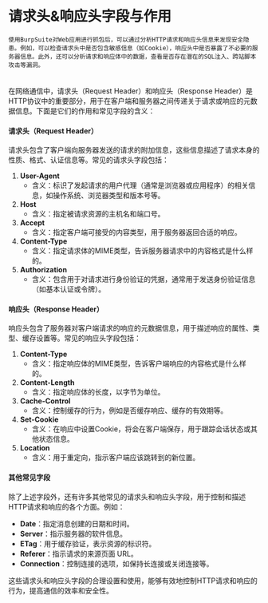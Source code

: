 # 请求头&响应头字段与作用

`使用BurpSuite对Web应用进行抓包后，可以通过分析HTTP请求和响应头信息来发现安全隐患。例如，可以检查请求头中是否包含敏感信息（如Cookie），响应头中是否暴露了不必要的服务器信息。此外，还可以分析请求和响应体中的数据，查看是否存在潜在的SQL注入、跨站脚本攻击等漏洞。`\
\
\
在网络通信中，请求头（Request Header）和响应头（Response Header）是HTTP协议中的重要部分，用于在客户端和服务器之间传递关于请求或响应的元数据信息。下面是它们的作用和常见字段的含义：

#### 请求头（Request Header）

请求头包含了客户端向服务器发送的请求的附加信息，这些信息描述了请求本身的性质、格式、认证信息等。常见的请求头字段包括：

1. **User-Agent**
   * 含义：标识了发起请求的用户代理（通常是浏览器或应用程序）的相关信息，如操作系统、浏览器类型和版本号等。
2. **Host**
   * 含义：指定被请求资源的主机名和端口号。
3. **Accept**
   * 含义：指定客户端可接受的内容类型，用于服务器返回合适的响应。
4. **Content-Type**
   * 含义：指定请求体的MIME类型，告诉服务器请求中的内容格式是什么样的。
5. **Authorization**
   * 含义：包含用于对请求进行身份验证的凭据，通常用于发送身份验证信息（如基本认证或令牌）。

#### 响应头（Response Header）

响应头包含了服务器对客户端请求的响应的元数据信息，用于描述响应的属性、类型、缓存设置等。常见的响应头字段包括：

1. **Content-Type**
   * 含义：指定响应体的MIME类型，告诉客户端响应的内容格式是什么样的。
2. **Content-Length**
   * 含义：指定响应体的长度，以字节为单位。
3. **Cache-Control**
   * 含义：控制缓存的行为，例如是否缓存响应、缓存的有效期等。
4. **Set-Cookie**
   * 含义：在响应中设置Cookie，将会在客户端保存，用于跟踪会话状态或其他状态信息。
5. **Location**
   * 含义：用于重定向，指示客户端应该跳转到的新位置。

#### 其他常见字段

除了上述字段外，还有许多其他常见的请求头和响应头字段，用于控制和描述HTTP请求和响应的各个方面。例如：

* **Date**：指定消息创建的日期和时间。
* **Server**：指示服务器的软件信息。
* **ETag**：用于缓存验证，表示资源的标识符。
* **Referer**：指示请求的来源页面 URL。
* **Connection**：控制连接的选项，如保持长连接或关闭连接等。

这些请求头和响应头字段的合理设置和使用，能够有效地控制HTTP请求和响应的行为，提高通信的效率和安全性。
